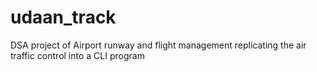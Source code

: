 # udaan_track
DSA project of Airport runway and flight management replicating the air traffic control  into a CLI program
